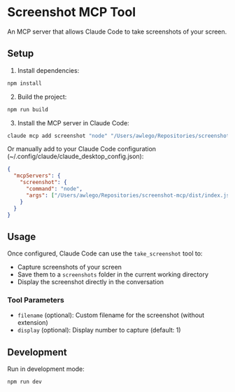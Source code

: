 # Screenshot MCP Tool

An MCP server that allows Claude Code to take screenshots of your screen.

## Setup

1. Install dependencies:
```bash
npm install
```

2. Build the project:
```bash
npm run build
```

3. Install the MCP server in Claude Code:
```bash
claude mcp add screenshot "node" "/Users/awlego/Repositories/screenshot-mcp/dist/index.js"
```

Or manually add to your Claude Code configuration (~/.config/claude/claude_desktop_config.json):
```json
{
  "mcpServers": {
    "screenshot": {
      "command": "node",
      "args": ["/Users/awlego/Repositories/screenshot-mcp/dist/index.js"]
    }
  }
}
```

## Usage

Once configured, Claude Code can use the `take_screenshot` tool to:
- Capture screenshots of your screen
- Save them to a `screenshots` folder in the current working directory
- Display the screenshot directly in the conversation

### Tool Parameters

- `filename` (optional): Custom filename for the screenshot (without extension)
- `display` (optional): Display number to capture (default: 1)

## Development

Run in development mode:
```bash
npm run dev
```